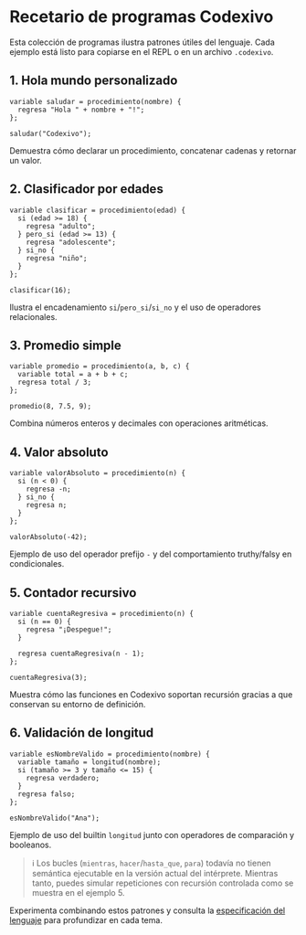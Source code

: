 # Recetario de programas Codexivo

Esta colección de programas ilustra patrones útiles del lenguaje. Cada ejemplo está listo para copiarse en el REPL o en un
archivo `.codexivo`.

## 1. Hola mundo personalizado

```codexivo
variable saludar = procedimiento(nombre) {
  regresa "Hola " + nombre + "!";
};

saludar("Codexivo");
```

Demuestra cómo declarar un procedimiento, concatenar cadenas y retornar un valor.

## 2. Clasificador por edades

```codexivo
variable clasificar = procedimiento(edad) {
  si (edad >= 18) {
    regresa "adulto";
  } pero_si (edad >= 13) {
    regresa "adolescente";
  } si_no {
    regresa "niño";
  }
};

clasificar(16);
```

Ilustra el encadenamiento `si`/`pero_si`/`si_no` y el uso de operadores relacionales.

## 3. Promedio simple

```codexivo
variable promedio = procedimiento(a, b, c) {
  variable total = a + b + c;
  regresa total / 3;
};

promedio(8, 7.5, 9);
```

Combina números enteros y decimales con operaciones aritméticas.

## 4. Valor absoluto

```codexivo
variable valorAbsoluto = procedimiento(n) {
  si (n < 0) {
    regresa -n;
  } si_no {
    regresa n;
  }
};

valorAbsoluto(-42);
```

Ejemplo de uso del operador prefijo `-` y del comportamiento truthy/falsy en condicionales.

## 5. Contador recursivo

```codexivo
variable cuentaRegresiva = procedimiento(n) {
  si (n == 0) {
    regresa "¡Despegue!";
  }

  regresa cuentaRegresiva(n - 1);
};

cuentaRegresiva(3);
```

Muestra cómo las funciones en Codexivo soportan recursión gracias a que conservan su entorno de definición.

## 6. Validación de longitud

```codexivo
variable esNombreValido = procedimiento(nombre) {
  variable tamaño = longitud(nombre);
  si (tamaño >= 3 y tamaño <= 15) {
    regresa verdadero;
  }
  regresa falso;
};

esNombreValido("Ana");
```

Ejemplo de uso del builtin `longitud` junto con operadores de comparación y booleanos.

> ℹ️ Los bucles (`mientras`, `hacer`/`hasta_que`, `para`) todavía no tienen semántica ejecutable en la versión actual del
> intérprete. Mientras tanto, puedes simular repeticiones con recursión controlada como se muestra en el ejemplo 5.

Experimenta combinando estos patrones y consulta la [especificación del lenguaje](./lenguaje.md) para profundizar en cada tema.
